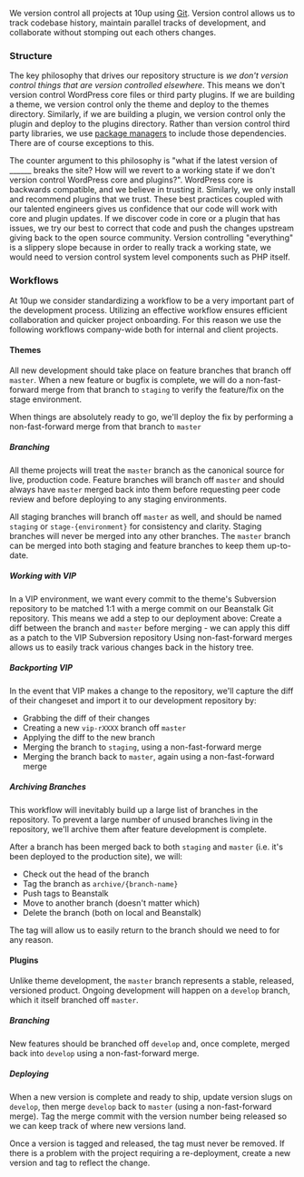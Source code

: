 We version control all projects at 10up using [Git](http://git-scm.com/). Version control allows us to track codebase history, maintain parallel tracks of development, and collaborate without stomping out each others changes.

<h3 id="version-control-structure">Structure</h3>

The key philosophy that drives our repository structure is *we don't version control things that are version controlled elsewhere*. This means we don't version control WordPress core files or third party plugins. If we are building a theme, we version control only the theme and deploy to the themes directory. Similarly, if we are building a plugin, we version control only the plugin and deploy to the plugins directory. Rather than version control third party libraries, we use [package managers](#package-managers) to include those dependencies. There are of course exceptions to this.

The counter argument to this philosophy is "what if the latest version of ______ breaks the site? How will we revert to a working state if we don't version control WordPress core and plugins?". WordPress core is backwards compatible, and we believe in trusting it. Similarly, we only install and recommend plugins that we trust. These best practices coupled with our talented engineers gives us confidence that our code will work with core and plugin updates. If we discover code in core or a plugin that has issues, we try our best to correct that code and push the changes upstream giving back to the open source community. Version controlling "everything" is a slippery slope because in order to really track a working state, we would need to version control system level components such as PHP itself.

<h3 id="workflows">Workflows</h3>

At 10up we consider standardizing a workflow to be a very important part of the development process. Utilizing an effective workflow ensures efficient collaboration and quicker project onboarding. For this reason we use the following workflows company-wide both for internal and client projects.

#### Themes

All new development should take place on feature branches that branch off ```master```. When a new feature or bugfix is complete, we will do a non-fast-forward merge from that branch to ```staging``` to verify the feature/fix on the stage environment.

When things are absolutely ready to go, we'll deploy the fix by performing a non-fast-forward merge from that branch to ```master```

##### Branching

All theme projects will treat the ```master``` branch as the canonical source for live, production code. Feature branches will branch off ```master``` and should always have ```master``` merged back into them before requesting peer code review and before deploying to any staging environments.

All staging branches will branch off ```master``` as well, and should be named ```staging``` or ```stage-{environment}``` for consistency and clarity. Staging branches will never be merged into any other branches. The ```master``` branch can be merged into both staging and feature branches to keep them up-to-date.

##### Working with VIP

In a VIP environment, we want every commit to the theme's Subversion repository to be matched 1:1 with a merge commit on our Beanstalk Git repository. This means we add a step to our deployment above: Create a diff between the branch and ```master``` before merging - we can apply this diff as a patch to the VIP Subversion repository
Using non-fast-forward merges allows us to easily track various changes back in the history tree.

##### Backporting VIP

In the event that VIP makes a change to the repository, we'll capture the diff of their changeset and import it to our development repository by:

* Grabbing the diff of their changes
* Creating a new ```vip-rXXXX``` branch off ```master```
* Applying the diff to the new branch
* Merging the branch to ```staging```, using a non-fast-forward merge
* Merging the branch back to ```master```, again using a non-fast-forward merge

##### Archiving Branches

This workflow will inevitably build up a large list of branches in the repository. To prevent a large number of unused branches living in the repository, we'll archive them after feature development is complete.

After a branch has been merged back to both ```staging``` and ```master``` (i.e. it's been deployed to the production site), we will:

* Check out the head of the branch
* Tag the branch as ```archive/{branch-name}```
* Push tags to Beanstalk
* Move to another branch (doesn't matter which)
* Delete the branch (both on local and Beanstalk)

The tag will allow us to easily return to the branch should we need to for any reason.

#### Plugins

Unlike theme development, the ```master``` branch represents a stable, released, versioned product. Ongoing development will happen on a ```develop``` branch, which it itself branched off ```master```.

##### Branching

New features should be branched off ```develop``` and, once complete, merged back into ```develop``` using a non-fast-forward merge.

##### Deploying

When a new version is complete and ready to ship, update version slugs on ```develop```, then merge ```develop``` back to ```master``` (using a non-fast-forward merge). Tag the merge commit with the version number being released so we can keep track of where new versions land.

Once a version is tagged and released, the tag must never be removed. If there is a problem with the project requiring a re-deployment, create a new version and tag to reflect the change.